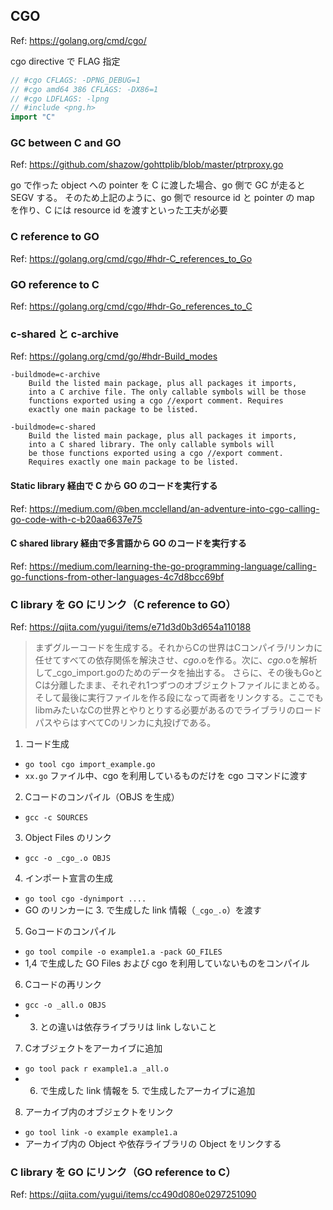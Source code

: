 ## CGO
Ref: https://golang.org/cmd/cgo/

cgo directive で FLAG 指定
```go
// #cgo CFLAGS: -DPNG_DEBUG=1
// #cgo amd64 386 CFLAGS: -DX86=1
// #cgo LDFLAGS: -lpng
// #include <png.h>
import "C"
```

### GC between C and GO
Ref: https://github.com/shazow/gohttplib/blob/master/ptrproxy.go

go で作った object への pointer を C に渡した場合、go 側で GC が走ると SEGV する。
そのため上記のように、go 側で resource id と pointer の map を作り、C には resource id を渡すといった工夫が必要

### C reference to GO
Ref: https://golang.org/cmd/cgo/#hdr-C_references_to_Go

### GO reference to C
Ref: https://golang.org/cmd/cgo/#hdr-Go_references_to_C

### c-shared と c-archive
Ref: https://golang.org/cmd/go/#hdr-Build_modes

```
-buildmode=c-archive
	Build the listed main package, plus all packages it imports,
	into a C archive file. The only callable symbols will be those
	functions exported using a cgo //export comment. Requires
	exactly one main package to be listed.

-buildmode=c-shared
	Build the listed main package, plus all packages it imports,
	into a C shared library. The only callable symbols will
	be those functions exported using a cgo //export comment.
	Requires exactly one main package to be listed.
```

#### Static library 経由で C から GO のコードを実行する
Ref: https://medium.com/@ben.mcclelland/an-adventure-into-cgo-calling-go-code-with-c-b20aa6637e75

#### C shared library 経由で多言語から GO のコードを実行する
Ref: https://medium.com/learning-the-go-programming-language/calling-go-functions-from-other-languages-4c7d8bcc69bf

### C library を GO にリンク（C reference to GO）
Ref: https://qiita.com/yugui/items/e71d3d0b3d654a110188

> まずグルーコードを生成する。それからCの世界はCコンパイラ/リンカに任せてすべての依存関係を解決させ、_cgo_.oを作る。次に、_cgo_.oを解析して_cgo_import.goのためのデータを抽出する。
> さらに、その後もGoとCは分離したまま、それぞれ1つずつのオブジェクトファイルにまとめる。そして最後に実行ファイルを作る段になって両者をリンクする。ここでもlibmみたいなCの世界とやりとりする必要があるのでライブラリのロードパスやらはすべてCのリンカに丸投げである。

1. コード生成
  * `go tool cgo import_example.go`
  * `xx.go` ファイル中、cgo を利用しているものだけを cgo コマンドに渡す
2. Cコードのコンパイル（OBJS を生成）
  * `gcc -c SOURCES`
3. Object Files のリンク
  * `gcc -o _cgo_.o OBJS`
4. インポート宣言の生成
  * `go tool cgo -dynimport ....`
  * GO のリンカーに 3. で生成した link 情報（`_cgo_.o`）を渡す
5. Goコードのコンパイル
  * `go tool compile -o example1.a -pack GO_FILES`
  * 1,4 で生成した GO Files および cgo を利用していないものをコンパイル
6. Cコードの再リンク
  * `gcc -o _all.o OBJS`
  * 3. との違いは依存ライブラリは link しないこと
7. Cオブジェクトをアーカイブに追加
  * `go tool pack r example1.a _all.o`
  * 6. で生成した link 情報を 5. で生成したアーカイブに追加
8. アーカイブ内のオブジェクトをリンク
  * `go tool link -o example example1.a`
  * アーカイブ内の Object や依存ライブラリの Object をリンクする

### C library を GO にリンク（GO reference to C）
Ref: https://qiita.com/yugui/items/cc490d080e0297251090
